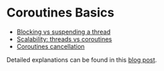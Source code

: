 # Coroutines Basics

* [Blocking vs suspending a thread](./src/main/kotlin/com/tomaszezula/kotlin101/coroutines/basics/blocking)
* [Scalability: threads vs coroutines](./src/main/kotlin/com/tomaszezula/kotlin101/coroutines/basics/scalability)
* [Coroutines cancellation](./src/main/kotlin/com/tomaszezula/kotlin101/coroutines/basics/cancellation)

Detailed explanations can be found in this [blog post](https://www.tomaszezula.com/embracing-efficiency-with-kotlin-coroutines/).
